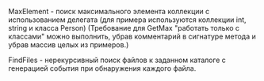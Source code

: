 MaxElement - поиск максимального элемента коллекции с использованием делегата (для примера используются коллекции int, string и класса Person)
(Требование для GetMax "работать только с классами" можно выполнить, убрав комментарий в сигнатуре метода и убрав массив целых из примеров.)

FindFiles - нерекурсивный поиск файлов к заданном каталоге с генерацией события при обнаружения каждого файла.

